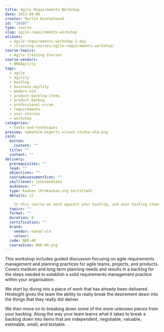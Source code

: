 ```yaml
---
title: Agile Requirements Workshop
date: 2013-09-06
creator: Martin Hinshelwood
id: "10107"
type: course
slug: agile-requirements-workshop
aliases:
  - agile-requirements-workshop-1-day
  - /training-courses/agile-requirements-workshop/
course-topics:
  - Agile Training Courses
course-vendors:
  - NKDAgility
tags:
  - agile
  - agility
  - backlog
  - business-agility
  - modern-alm
  - product-backlog-items
  - product-backog
  - professional-scrum
  - requirements
  - user-stories
  - workshop
categories:
  - tools-and-techniques
preview: nakedalm-experts-visual-studio-alm.png
card:
  button:
    content: ""
  title: ""
  content: ""
delivery:
  prerequisites: ""
  lead: ""
  objectives: ""
  courseAssessmentIcon: ""
  skilllevel: intermediate
  audience: ""
  type: Kanban (ProKanban.org Certified)
  details: |2

    In this course we work against your backlog, and your backlog items.
  topics: ""
  format: ""
  duration: 8
  certification: ""
  brand:
    vendor: naked-alm
    colour:
  code: NKD-AR
  courseIcon: NKD-AR.png
---
```


This workshop includes guided discussion focusing on agile requirements management and planning practices for agile teams, projects, and products. Covers medium and long term planning needs and results in a backlog for the steps needed to establish a solid requirements management practice within your organisation.

We start by diving into a piece of work that has already been delivered. Hindsight gives the team the ability to really break the desirement down into the things that they really did deliver.

We then move on to breaking down some of the more unknown pieces from your backlog. Along the way your team learns what it takes to break a backlog down into items that are independent, negotiable, valuable, estimable, small, and testable.
